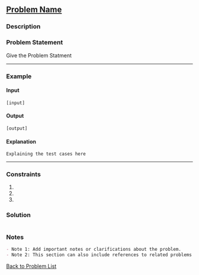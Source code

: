 ## [Problem Name](https://leetcode.com/problems/problem-name/)

### Description

### Problem Statement

Give the Problem Statment


---

### Example

#### Input
```plaintext
[input]
```

#### Output
```plaintext
[output]
```

#### Explanation
```plaintext
Explaining the test cases here
```

---

### Constraints

1. 
2. 
3. 



### Solution

```java

```

### Notes

```markdown
- Note 1: Add important notes or clarifications about the problem.
- Note 2: This section can also include references to related problems or concepts.
```

[Back to Problem List](#list-of-problems)
